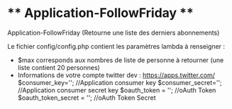 ** Application-FollowFriday **
========================

Application-FollowFriday (Retourne une liste des derniers abonnements)

Le fichier config/config.php contient les paramètres lambda à renseigner :
- $max corresponds aux nombres de liste de personne à retourner (une liste contient 20 personnes)
-   Informations de votre compte twitter dev : https://apps.twitter.com/
    $consumer_key=''; //Application consumer key
    $consumer_secret=''; //Application consumer secret key
    $oauth_token = ''; //oAuth Token
    $oauth_token_secret = ''; //oAuth Token Secret
    
